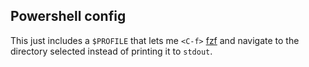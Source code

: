 ## Powershell config
This just includes a `$PROFILE` that lets me `<C-f>` [fzf](https://github.com/junegunn/fzf) and navigate to the directory selected instead of printing it to `stdout`.
